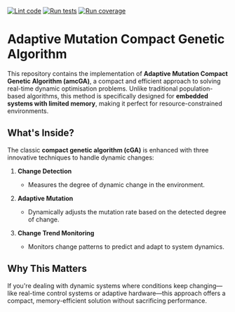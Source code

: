 [![Lint code](https://github.com/juzor/amcGA/actions/workflows/lint.yml/badge.svg)](https://github.com/juzor/amcGA/actions/workflows/lint.yml) [![Run tests](https://github.com/juzor/amcGA/actions/workflows/test.yml/badge.svg)](https://github.com/juzor/amcGA/actions/workflows/test.yml) [![Run coverage](https://github.com/juzor/amcGA/actions/workflows/coverage.yml/badge.svg)](https://github.com/juzor/amcGA/actions/workflows/coverage.yml)

# Adaptive Mutation Compact Genetic Algorithm

This repository contains the implementation of **Adaptive Mutation Compact Genetic Algorithm (amcGA)**, a compact and efficient approach to solving real-time dynamic optimisation problems. Unlike traditional population-based algorithms, this method is specifically designed for **embedded systems with limited memory**, making it perfect for resource-constrained environments.

## What's Inside?
The classic **compact genetic algorithm (cGA)** is enhanced with three innovative techniques to handle dynamic changes:

1. **Change Detection**  
   - Measures the degree of dynamic change in the environment.  

2. **Adaptive Mutation**  
   - Dynamically adjusts the mutation rate based on the detected degree of change.  

3. **Change Trend Monitoring**  
   - Monitors change patterns to predict and adapt to system dynamics.  

## Why This Matters
If you're dealing with dynamic systems where conditions keep changing—like real-time control systems or adaptive hardware—this approach offers a compact, memory-efficient solution without sacrificing performance.
